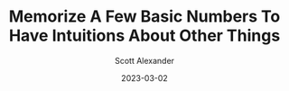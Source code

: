 ---
layout: podcast
title: "Memorize A Few Basic Numbers To Have Intuitions About Other Things"
author: Scott Alexander
description: https://astralcodexten.substack.com/p/memorize-a-few-basic-numbers-to-have
date: 2023-03-02
length: 37686
duration: 9
guid: memorize-a-few-basic-numbers-to-have
---